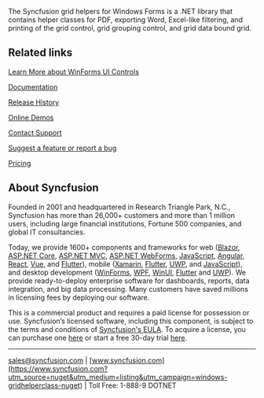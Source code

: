 The Syncfusion grid helpers for Windows Forms is a .NET library that contains helper classes for PDF, exporting Word, Excel-like filtering, and printing of the grid control, grid grouping control, and grid data bound grid.

## Related links
[Learn More about WinForms UI Controls](https://www.syncfusion.com/winforms-ui-controls/datagrid?utm_source=nuget&utm_medium=listing&utm_campaign=windows-gridhelperclass-nuget)

[Documentation](https://help.syncfusion.com/windowsforms/gridgrouping/overview?utm_source=nuget&utm_medium=listing&utm_campaign=windows-gridhelperclass-nuget)

[Release History](https://help.syncfusion.com/windowsforms/release-notes/v19.4.0.56?utm_source=nuget&utm_medium=listing&utm_campaign=windows-gridhelperclass-nuget)

[Online Demos](https://github.com/syncfusion/winforms-demos/?utm_source=nuget&utm_medium=listing&utm_campaign=windows-gridhelperclass-nuget)

[Contact Support](https://www.syncfusion.com/support/directtrac/incidents/newincident/?utm_source=nuget&utm_medium=listing&utm_campaign=windows-gridhelperclass-nuget)

[Suggest a feature or report a bug](https://www.syncfusion.com/feedback/winforms?utm_source=nuget&utm_medium=listing&utm_campaign=windows-gridhelperclass-nuget)

[Pricing](https://www.syncfusion.com/sales/products/windowsforms?utm_source=nuget&utm_medium=listing&utm_campaign=windows-gridhelperclass-nuget)

## About Syncfusion
Founded in 2001 and headquartered in Research Triangle Park, N.C., Syncfusion has more than 26,000+ customers and more than 1 million users, including large financial institutions, Fortune 500 companies, and global IT consultancies.

Today, we provide 1600+ components and frameworks for web ([Blazor](https://www.syncfusion.com/blazor-components?utm_source=nuget&utm_medium=listing&utm_campaign=windows-gridhelperclass-nuget), [ASP.NET Core](https://www.syncfusion.com/aspnet-core-ui-controls?utm_source=nuget&utm_medium=listing&utm_campaign=windows-gridhelperclass-nuget), [ASP.NET MVC](https://www.syncfusion.com/aspnet-mvc-ui-controls?utm_source=nuget&utm_medium=listing&utm_campaign=windows-gridhelperclass-nuget), [ASP.NET WebForms](https://www.syncfusion.com/jquery/aspnet-webforms-ui-controls?utm_source=nuget&utm_medium=listing&utm_campaign=windows-gridhelperclass-nuget), [JavaScript](https://www.syncfusion.com/javascript-ui-controls?utm_source=nuget&utm_medium=listing&utm_campaign=windows-gridhelperclass-nuget), [Angular](https://www.syncfusion.com/angular-ui-components?utm_source=nuget&utm_medium=listing&utm_campaign=windows-gridhelperclass-nuget), [React](https://www.syncfusion.com/react-ui-components?utm_source=nuget&utm_medium=listing&utm_campaign=windows-gridhelperclass-nuget), [Vue](https://www.syncfusion.com/vue-ui-components?utm_source=nuget&utm_medium=listing&utm_campaign=windows-gridhelperclass-nuget), and [Flutter](https://www.syncfusion.com/flutter-widgets?utm_source=nuget&utm_medium=listing&utm_campaign=windows-gridhelperclass-nuget)), mobile ([Xamarin](https://www.syncfusion.com/xamarin-ui-controls?utm_source=nuget&utm_medium=listing&utm_campaign=windows-gridhelperclass-nuget), [Flutter](https://www.syncfusion.com/flutter-widgets?utm_source=nuget&utm_medium=listing&utm_campaign=windows-gridhelperclass-nuget), [UWP](https://www.syncfusion.com/uwp-ui-controls?utm_source=nuget&utm_medium=listing&utm_campaign=windows-gridhelperclass-nuget), and [JavaScript](https://www.syncfusion.com/javascript-ui-controls?utm_source=nuget&utm_medium=listing&utm_campaign=windows-gridhelperclass-nuget)), and desktop development ([WinForms](https://www.syncfusion.com/winforms-ui-controls?utm_source=nuget&utm_medium=listing&utm_campaign=windows-gridhelperclass-nuget), [WPF](https://www.syncfusion.com/wpf-ui-controls?utm_source=nuget&utm_medium=listing&utm_campaign=windows-gridhelperclass-nuget), [WinUI](https://www.syncfusion.com/winui-controls?utm_source=nuget&utm_medium=listing&utm_campaign=windows-gridhelperclass-nuget), [Flutter](https://www.syncfusion.com/flutter-widgets?utm_source=nuget&utm_medium=listing&utm_campaign=windows-gridhelperclass-nuget) and [UWP](https://www.syncfusion.com/uwp-ui-controls?utm_source=nuget&utm_medium=listing&utm_campaign=windows-gridhelperclass-nuget)). We provide ready-to-deploy enterprise software for dashboards, reports, data integration, and big data processing. Many customers have saved millions in licensing fees by deploying our software.


This is a commercial product and requires a paid license for possession or use. Syncfusion’s licensed software, including this component, is subject to the terms and conditions of [Syncfusion's EULA](https://www.syncfusion.com/eula/es/?utm_source=nuget&utm_medium=listing&utm_campaign=windows-gridhelperclass-nuget). To acquire a license, you can purchase one [here]( https://www.syncfusion.com/sales/products/windowsforms?utm_source=nuget&utm_medium=listing&utm_campaign=windows-gridhelperclass-nuget) or start a free 30-day trial [here](https://www.syncfusion.com/account/manage-trials/start-trials?utm_source=nuget&utm_medium=listing&utm_campaign=windows-gridhelperclass-nuget).

___

[sales@syncfusion.com](mailto:sales@syncfusion.com?Subject=Syncfusion%20Notifications%20WinUI-%20NuGet) | [www.syncfusion.com](https://www.syncfusion.com?utm_source=nuget&utm_medium=listing&utm_campaign=windows-gridhelperclass-nuget) | Toll Free: 1-888-9 DOTNET


